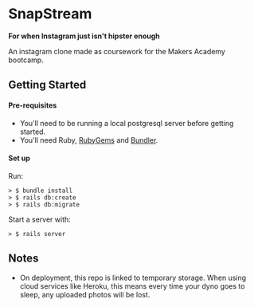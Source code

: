 # SnapStream
**For when Instagram just isn't hipster enough**


An instagram clone made as coursework for the Makers Academy bootcamp.


## Getting Started
#### Pre-requisites 
- You'll need to be running a local postgresql server before getting started.
- You'll need Ruby, [RubyGems](https://rubygems.org/) and [Bundler](https://bundler.io/).
#### Set up
Run:
```
> $ bundle install
> $ rails db:create
> $ rails db:migrate
```
Start a server with:
```
> $ rails server
```

## Notes
- On deployment, this repo is linked to temporary storage. When using cloud services like Heroku, this means every time your dyno goes to sleep, any uploaded photos will be lost.
